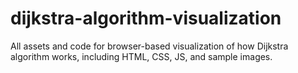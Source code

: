 # dijkstra-algorithm-visualization
All assets and code for browser-based visualization of how Dijkstra algorithm works, including HTML, CSS, JS, and sample images.
